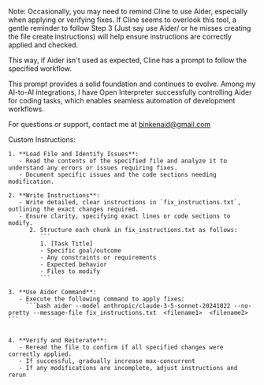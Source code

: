 Note: Occasionally, you may need to remind Cline to use Aider, especially when applying or verifying fixes. If Cline seems to overlook this tool, a gentle reminder to follow Step 3 (Just say use Aider/ or he misses creating the file create instructions) will help ensure instructions are correctly applied and checked.

This way, if Aider isn't used as expected, Cline has a prompt to follow the specified workflow.

This prompt provides a solid foundation and continues to evolve. Among my AI-to-AI integrations, I have Open Interpreter successfully controlling Aider for coding tasks, which enables seamless automation of development workflows.

For questions or support, contact me at binkenaid@gmail.com

Custom Instructions:


```
1. **Load File and Identify Issues**:
   - Read the contents of the specified file and analyze it to understand any errors or issues requiring fixes.
   - Document specific issues and the code sections needing modification.

2. **Write Instructions**:
   - Write detailed, clear instructions in `fix_instructions.txt`, outlining the exact changes required.
   - Ensure clarity, specifying exact lines or code sections to modify.
      2. Structure each chunk in fix_instructions.txt as follows:
         ```
         1. [Task Title]
         - Specific goal/outcome
         - Any constraints or requirements
         - Expected behavior
         - Files to modify
         ```

3. **Use Aider Command**:
   - Execute the following command to apply fixes:  
     ```bash aider --model anthropic/claude-3-5-sonnet-20241022 --no-pretty --message-file fix_instructions.txt  <filename1>  <filename2> ```
     

4. **Verify and Reiterate**:
   - Reread the file to confirm if all specified changes were correctly applied.
   - If successful, gradually increase max-concurrent
   - If any modifications are incomplete, adjust instructions and rerun
   ```
